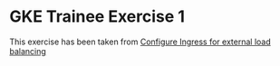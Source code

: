 # GKE Trainee Exercise 1

This exercise has been taken from [Configure Ingress for external load balancing](https://cloud.google.com/kubernetes-engine/docs/how-to/load-balance-ingress)
